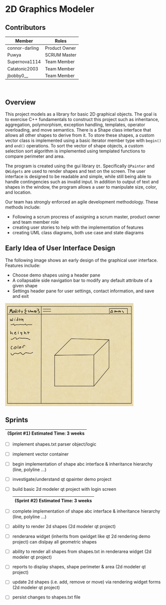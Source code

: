 # 2D Graphics Modeler


## Contributors
| Member         | Roles          | 
|----------------|----------------|
| connor-darling | Product Owner  |
| Puwya          | SCRUM Master   |
| Supernova1114  | Team Member    |
| Catatonic2003  | Team Member    |
| jbobby0__      | Team Member    |

<br/>


## Overview 
This project models as a library for basic 2D graphical objects.
The goal is to exercise C++ fundamentals to construct this project
such as inheritance, aggregation, polymorphism, exception handling,
templates, operator overloading, and move semantics. There is a 
Shape class interface that allows all other shapes to derive from it.
To store these shapes, a custom vector class is implemented using a
basic iterator member type with `begin()` and `end()` operations.
To sort the vector of shape objects, a custom selection sort algorithm
is implemented using templated functions to compare perimeter and area.

The program is created using the gui library `Qt`. Specifically `QPainter` 
and `QWidgets` are used to render shapes and text on the screen. The user
interface is designed to be readable and simple, while still being able to handle
contingencies such as invalid input. In addition to output of text
and shapes in the window, the program allows a user to manipulate size, color,
and location.

Our team has strongly enforced an agile development methodology. These methods include:
- Following a scrum procress of assigning a scrum master, product owner and team member role
- creating user stories to help with the implementation of features
- creating UML class diagrams, both use case and state diagrams


## Early Idea of User Interface Design
The following image shows an early design of the graphical user interface. Features include:
- Choose demo shapes using a header pane
- A collapsable side navigation bar to modify any default attribute of a given shape
- Settings header pane for user settings, contact information, and save and exit

<img src="assets/readme-images/EarlyInterfaceDesign.jpeg"
     alt="Early Interface Design"
     width="414" height="332"/>

## Sprints

  | (Sprint #1) Estimated Time: 3 weeks |
  | :---------------------------------: |
- [ ] implement shapes.txt parser object/logic  
- [ ] implement vector container 
- [ ] begin implementation of shape abc interface & inheritance hierarchy (line, polyline ...) 
- [ ] investigate/understand qt qpainter demo project 
- [ ] build basic 2d modeler qt project with login screen 

  | (Sprint #2) Estimated Time: 3 weeks |
  | :---------------------------------: |
- [ ] complete implementation of shape abc interface & inheritance hierarchy (line, polyline ...)
- [ ] ability to render 2d shapes (2d modeler qt project)
- [ ] renderarea widget (inherits from qwidget like qt 2d rendering demo project) can dislpay all geometric shapes
- [ ] ability to render all shapes from shapes.txt in renderarea widget (2d modeler qt project)
- [ ] reports to display shapes, shape perimeter & area (2d modeler qt project)
- [ ] update 2d shapes (i.e. add, remove or move) via rendering widget forms (2d modeler qt project)
- [ ] persist changes to shapes.txt file

